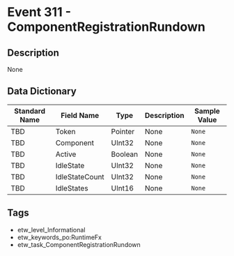 # Event 311 - ComponentRegistrationRundown

## Description
None

## Data Dictionary
|Standard Name|Field Name|Type|Description|Sample Value|
|---|---|---|---|---|
|TBD|Token|Pointer|None|`None`|
|TBD|Component|UInt32|None|`None`|
|TBD|Active|Boolean|None|`None`|
|TBD|IdleState|UInt32|None|`None`|
|TBD|IdleStateCount|UInt32|None|`None`|
|TBD|IdleStates|UInt16|None|`None`|

## Tags
* etw_level_Informational
* etw_keywords_po:RuntimeFx
* etw_task_ComponentRegistrationRundown
